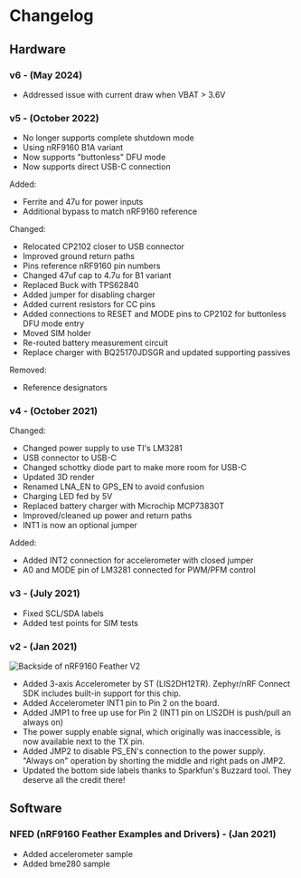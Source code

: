 # Changelog

## Hardware

### v6 - (May 2024)

- Addressed issue with current draw when VBAT > 3.6V

### v5 - (October 2022)

- No longer supports complete shutdown mode
- Using nRF9160 B1A variant
- Now supports "buttonless" DFU mode
- Now supports direct USB-C connection

Added:

- Ferrite and 47u for power inputs
- Additional bypass to match nRF9160 reference

Changed:

- Relocated CP2102 closer to USB connector
- Improved ground return paths
- Pins reference nRF9160 pin numbers
- Changed 47uf cap to 4.7u for B1 variant
- Replaced Buck with TPS62840
- Added jumper for disabling charger
- Added current resistors for CC pins
- Added connections to RESET and MODE pins to CP2102 for buttonless DFU mode entry
- Moved SIM holder
- Re-routed battery measurement circuit
- Replace charger with BQ25170JDSGR and updated supporting passives

Removed:

- Reference designators

### v4 - (October 2021)

Changed:

- Changed power supply to use TI's LM3281
- USB connector to USB-C
- Changed schottky diode part to make more room for USB-C
- Updated 3D render
- Renamed LNA_EN to GPS_EN to avoid confusion
- Charging LED fed by 5V
- Replaced battery charger with Microchip MCP73830T
- Improved/cleaned up power and return paths
- INT1 is now an optional jumper

Added:

- Added INT2 connection for accelerometer with closed jumper
- A0 and MODE pin of LM3281 connected for PWM/PFM control

### v3 - (July 2021)

- Fixed SCL/SDA labels
- Added test points for SIM tests

### v2 - (Jan 2021)

![Backside of nRF9160 Feather V2](/img/v2-backside.png)

- Added 3-axis Accelerometer by ST (LIS2DH12TR). Zephyr/nRF Connect SDK includes built-in support for this chip.
- Added Accelerometer INT1 pin to Pin 2 on the board.
- Added JMP1 to free up use for Pin 2 (INT1 pin on LIS2DH is push/pull an always on)
- The power supply enable signal, which originally was inaccessible, is now available next to the TX pin.
- Added JMP2 to disable PS_EN's connection to the power supply. "Always on" operation by shorting the middle and right pads on JMP2.
- Updated the bottom side labels thanks to Sparkfun's Buzzard tool. They deserve all the credit there!

## Software

### NFED (nRF9160 Feather Examples and Drivers) - (Jan 2021)

- Added accelerometer sample
- Added bme280 sample
